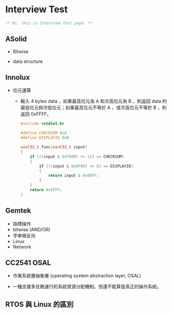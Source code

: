 # Interview Test #

```C
/* Hi, this is Interview Test page. */
```

## ASolid ##

* Bitwise

* data structure

## Innolux ##

* 位元運算

  * 輸入 4 bytes data ，如果最高位元為 A 和次高位元為 B ，則返回 data 的最低位元和次低位元；如果最高位元不等於 A ，或次高位元不等於 B ，則返回 0xFFFF。

    ```C
    #include <stdint.h>

    #define CHECKSUM 0xA
    #define DISPLAYID 0xB

    uint32_t func(uint32_t input)
    {
        if (((input & 0xF000) >> 12) == CHECKSUM)
        {
            if (((input & 0x0F00) >> 8) == DISPLAYID)
            {
                return input & 0x00FF;
            }
        }
        return 0xFFFF;
    }
    ```

## Gemtek ##

* 指標操作
* bitwise (AND/OR)
* 字串做反向
* Linux
* Network

## CC2541 OSAL ##

* 作業系統層抽象層 (operating system abstraction layer, OSAL)

* 一種支援多任務運行的系統資源分配機制。但還不能算是真正的操作系統。

## RTOS 與 Linux 的區別 ##
